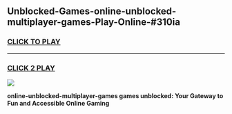 
## Unblocked-Games-online-unblocked-multiplayer-games-Play-Online-#310ia
<h3>
<a href="https://premium.freeplayer.one?title=online-unblocked-multiplayer-games&ref=27F">CLICK TO PLAY</a></h3>
<hr>

<h3>
<a href="https://premium.freeplayer.one?title=online-unblocked-multiplayer-games&ref=27F">CLICK 2 PLAY</a>
  
</h3>

<a href="https://premium.freeplayer.one?title=online-unblocked-multiplayer-games&ref=27F"><img src="https://clearcache.store/games.png"></a>


**online-unblocked-multiplayer-games games unblocked: Your Gateway to Fun and Accessible Online Gaming**
